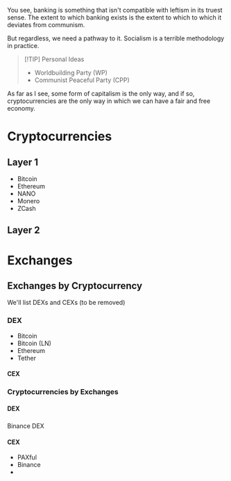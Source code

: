 You see, banking is something that isn't compatible with leftism in its truest sense. The extent to which banking exists is the extent to which to which it deviates from communism.

But regardless, we need a pathway to it. Socialism is a terrible methodology in practice.

> [!TIP] Personal Ideas
> - Worldbuilding Party (WP)
> - Communist Peaceful Party (CPP)

As far as I see, some form of capitalism is the only way, and if so, cryptocurrencies are the only way in which we can have a fair and free economy.

# Cryptocurrencies
## Layer 1
- Bitcoin
- Ethereum
- NANO
- Monero
- ZCash
## Layer 2
# Exchanges
## Exchanges by Cryptocurrency
We'll list DEXs and CEXs (to be removed)
### DEX
- Bitcoin
- Bitcoin (LN)
- Ethereum
- Tether
#### CEX
### Cryptocurrencies by Exchanges
#### DEX
##### 

Binance DEX
#### CEX
- PAXful
- Binance
- 
